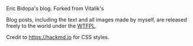 Eric Bidopa's blog. Forked from Vitalik's

Blog posts, including the text and all images made by myself, are released freely to the world under the [WTFPL](http://www.wtfpl.net/).

Credit to https://hackmd.io for CSS styles.
